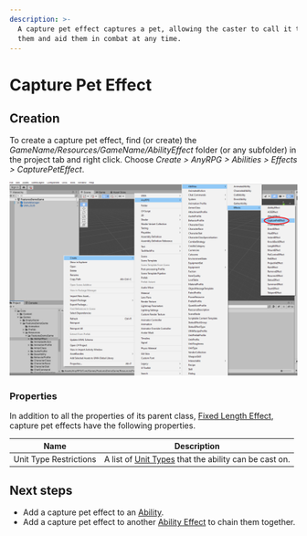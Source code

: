```yaml
---
description: >-
  A capture pet effect captures a pet, allowing the caster to call it to follow
  them and aid them in combat at any time.
---
```


# Capture Pet Effect

## Creation

To create a capture pet effect, find (or create) the _GameName/Resources/GameName/AbilityEffect_ folder (or any subfolder) in the project tab and right click.  Choose _Create > AnyRPG > Abilities > Effects > CapturePetEffect_.

![](<../../.gitbook/assets/image (13).png>)

### Properties

In addition to all the properties of its parent class, [Fixed Length Effect](./#fixed-length-effect-properties), capture pet effects have the following properties.

| Name                   | Description                                                              |
| ---------------------- | ------------------------------------------------------------------------ |
| Unit Type Restrictions | A list of [Unit Types](../unit-type.md) that the ability can be cast on. |

## Next steps

* Add a capture pet effect to an [Ability](../abilities/).
* Add a capture pet effect to another [Ability Effect](./) to chain them together.
